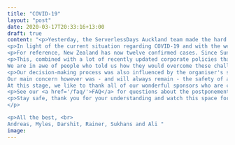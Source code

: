```yaml
---
title: "COVID-19"
layout: "post"
date: 2020-03-17T20:33:16+13:00
draft: true
content: "<p>Yesterday, the ServerlessDays Auckland team made the hard call to postpone the conference from its current April date. </p>
<p>In light of the current situation regarding COVID-19 and with the well-being of our greater community at the centre of our thinking, we feel that this is the best option going forward. </p>
<p>For reference, New Zealand has now twelve confirmed cases. Since Sunday night, new border measures are in place whereby nearly all travellers arriving in New Zealand are required to self-isolate for 14 days. </p>
<p>This, combined with a lot of recently updated corporate policies that ban all non-essential travel and institute the cancellation of conference attendances for employees, has made the logistical side for overseas speakers and non-local visitors alike much more difficult. 
We are in awe of people who told us how they would overcome these challenges - often at significant personal cost and inconveniences. </p>
<p>Our decision-making process was also influenced by the organiser's strong desire to provide a first-class event experience that places humans and our interactions with each other at the core and centre of everything: Nothing beats that friendly smile of a fellow attendee, the engaging discussion in person and the shared laughter with new friends. 
Our main concern however was - and will always remain - the safety of all conference attendees. And that is why we are currently working towards a new date in August or later this year - hoping that the COVID-19 issue will be firmly in everyone’s rearview mirror by then.
At this stage, we like to thank all of our wonderful sponsors who are committed to the ongoing support of ServerlessDays Auckland. We're incredibly grateful for that and literally couldn't do it without you!</p>
<p>See our <a href='/faq/'>FAQ</a> for questions about the postponement</p> 
<p>Stay safe, thank you for your understanding and watch this space for further updates. 
</p>

<p>All the best, <br>
Andreas, Myles, Darshit, Rainer, Sukhans and Ali "
image: 
---
```

